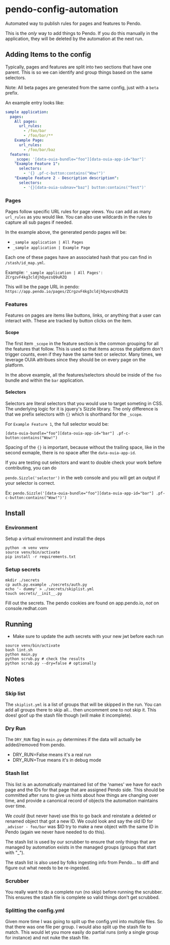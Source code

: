 # pendo-config-automation

Automated way to publish rules for pages and features to Pendo.

This is the *only* way to add things to Pendo. If you do this manually in the application, they will be deleted by the automation at the next run.

## Adding Items to the config

Typically, pages and features are split into two sections that have one parent. This is so we can identify and group things based on the same selectors.

Note: All beta pages are generated from the same config, just with a `beta` prefix.

An example entry looks like:

```yml
sample application:
  pages:
    All pages:
      url_rules:
        - /foo/bar
        - /foo/bar/**
    Example Page:
      url_rules:
        - /foo/bar/baz
  features:
    _scope: '[data-ouia-bundle="foo"][data-ouia-app-id="bar"]'
    "Example Feature 1":
      selectors:
        - '{} .pf-c-button:contains("Wow!")'
    "Example Feature 2 - Description description":
      selectors:
        - '{}[data-ouia-subnav="baz"] button:contains("Test")'
```

### Pages

Pages follow specific URL rules for page views. You can add as many `url_rules` as you would like. You can also use wildcards in the rules to capture all sub pages if needed.

In the example above, the generated pendo pages will be:

* `_sample application | All Pages`
* `_sample application | Example Page`

Each one of these pages have an associated hash that you can find in `/stash/id_map.yml`.

Example: `'_sample application | All Pages': ZCrgzvF4kg3cldjhQyezsQ9uRZQ`

This will be the page URL in pendo: `https://app.pendo.io/pages/ZCrgzvF4kg3cldjhQyezsQ9uRZQ`

### Features

Features on pages are items like buttons, links, or anything that a user can interact with. These are tracked by button clicks on the item.

#### Scope

The first item `_scope` in the feature section is the common grouping for all the features that follow. This is used so that items across the platform don't trigger counts, even if they have the same text or selector. Many times, we leverage OUIA attribues since they should be on every page on the platform.

In the above example, all the features/selectors should be inside of the `foo` bundle and within the `bar` application.

#### Selectors

Selectors are literal selectors that you would use to target someting in CSS. The underlying logic for it is jquery's Sizzle library. The only difference is that we prefix selectors with `{}` which is shorthand for the `_scope`.

For `Example Feature 1`, the full selector would be:

`[data-ouia-bundle="foo"][data-ouia-app-id="bar"] .pf-c-button:contains("Wow!")`

Spacing of the `{}` is important, because without the trailing space, like in the second exmaple, there is no space after the `data-ouia-app-id`.

If you are testing out selectors and want to double check your work before contributing, you can do

`pendo.Sizzle('selector')` in the web console and you will get an output if your selector is correct.

Ex: `pendo.Sizzle('[data-ouia-bundle="foo"][data-ouia-app-id="bar"] .pf-c-button:contains("Wow!")')`

## Install

### Environment

Setup a virtual environment and install the deps

```shell
python -m venv venv
source venv/bin/activate
pip install -r requirements.txt
```

### Setup secrets

```shell
mkdir ./secrets
cp auth.py.example ./secrets/auth.py
echo '- dummy' > ./secrets/skiplist.yml
touch secrets/__init__.py
```

Fill out the secrets. The pendo cookies are found on app.pendo.io, _not_ on console.redhat.com

## Running

* Make sure to update the auth secrets with your new jwt before each run

```shell
source venv/bin/activate
bash lint.sh
python main.py
python scrub.py # check the results
python scrub.py --dry=false # optionally
```

## Notes

### Skip list

The `skiplist.yml` is a list of groups that will be skipped in the run.
You can add all groups there to skip all... then uncomment one to not skip it.
This does! goof up the stash file though (will make it incomplete).

### Dry Run

The `DRY_RUN` flag in `main.py` determines if the data will actually be added/removed from pendo.

* DRY_RUN=False means it's a real run
* DRY_RUN=True means it's in debug mode

### Stash list

This list is an automatically maintained list of the 'names' we have for each page and the IDs
for that page that are assigned Pendo side. This should be committed after runs to give us hints
about how things are changing over time, and provide a canonical record of objects the automation
maintains over time.

We *could* (but never have) use this to go back and reinstate a deleted or renamed object
that got a new ID. We could look and say the old ID for `_advisor - foo/bar` was $ID try to make a new
object with the same ID in Pendo (again we never have needed to do this).

The stash list is used by our scrubber to ensure that only things that are managed by automation
exists in the managed groups (groups that start with "_").

The stash list is also used by folks ingesting info from Pendo... to diff and figure out what needs to
be re-ingested.

### Scrubber

You really want to do a complete run (no skip) before running the scrubber.
This ensures the stash file is complete so valid things don't get scrubbed.

### Splitting the config.yml

Given more time I was going to split up the config.yml into multiple files.
So that there was one file per group. I would also split up the stash file to match.
This would let you more easily do partial runs (only a single group for instance) and
not nuke the stash file.

